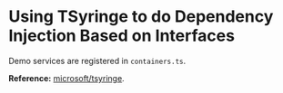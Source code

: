 # Using TSyringe to do Dependency Injection Based on Interfaces

Demo services are registered in `containers.ts`.

**Reference:** [microsoft/tsyringe](https://github.com/microsoft/tsyringe).
